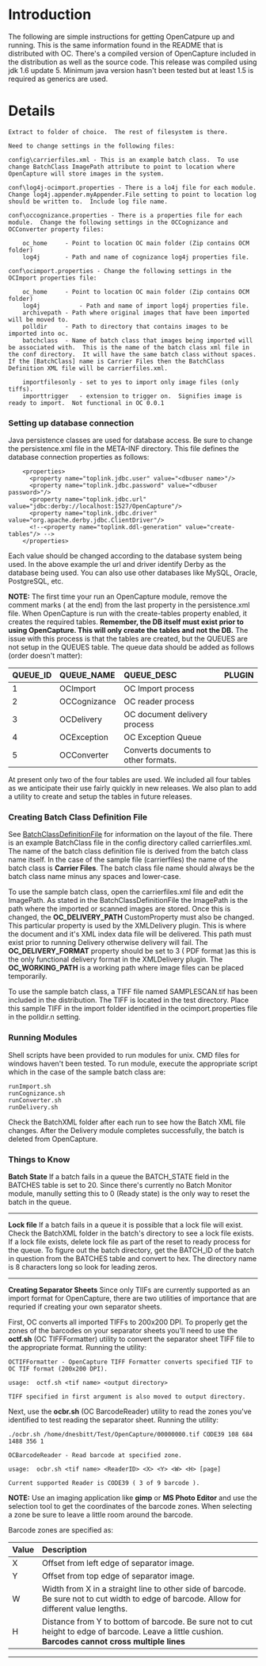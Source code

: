 # Introduction #

The following are simple instructions for getting OpenCatpure up and running.  This is the same information found in the README that is distributed with OC.  There's a compiled version of OpenCapture included in the distribution as well as the source code.  This release was compiled using jdk 1.6 update 5. Minimum java version hasn't been tested but at least 1.5 is required as generics are used.


# Details #

```
Extract to folder of choice.  The rest of filesystem is there.  

Need to change settings in the following files:

config\carrierfiles.xml - This is an example batch class.  To use change BatchClass ImagePath attribute to point to location where OpenCapture will store images in the system.

conf\log4j-ocimport.properties - There is a lo4j file for each module.  Change log4j.appender.myAppender.File setting to point to location log should be written to.  Include log file name.

conf\occognizance.properties - There is a properties file for each module.  Change the following settings in the OCCognizance and OCConverter property files:

    oc_home     - Point to location OC main folder (Zip contains OCM folder)
    log4j       - Path and name of cognizance log4j properties file.

conf\ocimport.properties - Change the following settings in the OCImport properties file:

    oc_home     - Point to location OC main folder (Zip contains OCM folder)
    log4j           - Path and name of import log4j properties file.
    archivepath - Path where original images that have been imported will be moved to.
    polldir     - Path to directory that contains images to be imported into oc.
    batchclass  - Name of batch class that images being imported will be associated with.  This is the name of the batch class xml file in the conf directory.  It will have the same batch class without spaces.  If the [BatchClass] name is Carrier Files then the BatchClass Definition XML file will be carrierfiles.xml.

    importfilesonly - set to yes to import only image files (only tiffs).
    importtrigger   - extension to trigger on.  Signifies image is ready to import.  Not functional in OC 0.0.1
```


### Setting up database connection ###

Java persistence classes are used for database access.  Be sure to change the persistence.xml file in the META-INF directory.  This file defines the database connection properties as follows:

```
    <properties>
      <property name="toplink.jdbc.user" value="<dbuser name>"/>
      <property name="toplink.jdbc.password" value="<dbuser password>"/>
      <property name="toplink.jdbc.url" value="jdbc:derby://localhost:1527/OpenCapture"/>
      <property name="toplink.jdbc.driver" value="org.apache.derby.jdbc.ClientDriver"/>
      <!--<property name="toplink.ddl-generation" value="create-tables"/> -->
    </properties>
```

Each value should be changed according to the database system being used.  In the above example the url and driver identify Derby as the database being used.  You can also use other databases like MySQL, Oracle, PostgreSQL, etc.

**NOTE:**  The first time your run an OpenCapture module, remove the comment marks (<!-- at the front and --> at the end) from the last property in the persistence.xml file.  When OpenCapture is run with the create-tables property enabled, it creates the required tables. **Remember, the DB itself must exist prior to using OpenCapture.  This will only create the tables and not the DB.**  The issue with this process is that the tables are created, but the QUEUES are not setup in the QUEUES table.  The queue data should be added as follows (order doesn't matter):

| **QUEUE\_ID** | **QUEUE\_NAME** | **QUEUE\_DESC** | **PLUGIN** |
|:--------------|:----------------|:----------------|:-----------|
| 1             | OCImport        | OC Import process |
| 2             | OCCognizance    | OC reader process |
| 3             | OCDelivery      | OC document delivery process |
| 4             | OCException     | OC Exception Queue |
| 5             |OCConverter      | Converts documents to other formats. |

At present only two of the four tables are used.  We included all four tables as we anticipate their use fairly quickly in new releases.  We also plan to add a utility to create and setup the tables in future releases.

### Creating Batch Class Definition File ###

See [BatchClassDefinitionFile](BatchClassDefinitionFile.md) for information on the layout of the file.  There is an example BatchClass file in the config directory called carrierfiles.xml. The name of the batch class definition file is derived from the batch class name itself.  In the case of the sample file (carrierfiles) the name of the batch class is **Carrier Files**.  The batch class file name should always be the batch class name minus any spaces and lower-case.

To use the sample batch class, open the carrierfiles.xml file and edit the ImagePath.  As stated in the BatchClassDefinitionFile the ImagePath is the path where the imported or scanned images are stored.  Once this is changed, the **OC\_DELIVERY\_PATH** CustomProperty must also be changed.  This particular property is used by the XMLDelivery plugin.  This is where the document and it's XML index data file will be delivered.  This path must exist prior to running Delivery otherwise delivery will fail.  The **OC\_DELIVERY\_FORMAT** property should be set to 3 ( PDF format )as this is the only functional delivery format in the XMLDelivery plugin.  The **OC\_WORKING\_PATH** is a working path where image files can be placed temporarily.

To use the sample batch class, a TIFF file named SAMPLESCAN.tif has been included in the distribution.  The TIFF is located in the test directory.  Place this sample TIFF in the import folder identified in the ocimport.properties file in the polldir.n setting.

### Running Modules ###

Shell scripts have been provided to run modules for unix.  CMD files for windows haven't been tested.  To run module, execute the appropriate script which in the case of the sample batch class are:

```
runImport.sh
runCognizance.sh
runConverter.sh
runDelivery.sh
```

Check the BatchXML folder after each run to see how the Batch XML file changes.  After the Delivery module completes successfully, the batch is deleted from OpenCapture.

### Things to Know ###

**Batch State** If a batch fails in a queue the BATCH\_STATE field in the BATCHES table is set to 20.  Since there's currently no Batch Monitor module, manully setting this to 0 (Ready state) is the only way to reset the batch in the queue.

---

**Lock file** If a batch fails in a queue it is possible that a lock file will exist.  Check the BatchXML folder in the batch's directory to see a lock file exists.  If a lock file exists, delete lock file as part of the reset to ready process for the queue.  To figure out the batch directory, get the BATCH\_ID of the batch in question from the BATCHES table and convert to hex.  The directory name is 8 characters long so look for leading zeros.

---

**Creating Separator Sheets**  Since only TIIFs are currently supported as an import format for OpenCapture, there are two utilities of importance that are requried if creating your own separator sheets.

First, OC converts all imported TIFFs to 200x200 DPI.  To properly get the zones of the barcodes on your separator sheets you'll need to use the **octf.sh** (OC TIFFFormatter) utility to convert the separator sheet TIFF file to the appropriate format.  Running the utility:

```
OCTIFFormatter - OpenCapture TIFF Formatter converts specified TIF to OC TIF format (200x200 DPI).

usage:  octf.sh <tif name> <output directory>

TIFF specified in first argument is also moved to output directory.
```

Next, use the **ocbr.sh** (OC BarcodeReader) utility to read the zones you've identified to test reading the separator sheet.  Running the utility:

```
./ocbr.sh /home/dnesbitt/Test/OpenCapture/00000000.tif CODE39 108 684 1488 356 1

OCBarcodeReader - Read barcode at specified zone.

usage:  ocbr.sh <tif name> <ReaderID> <X> <Y> <W> <H> [page]

Current supported Reader is CODE39 ( 3 of 9 barcode ).
```

**NOTE:**  Use an imaging application like **gimp** or **MS Photo Editor** and use the selection tool to get the coordinates of the barcode zones.  When selecting a zone be sure to leave a little room around the barcode.

Barcode zones are specified as:

| Value | Description |
|:------|:------------|
| X     | Offset from left edge of separator image. |
| Y     | Offset from top edge of separator image. |
| W     | Width from X in a straight line to other side of barcode. Be sure not to cut width to edge of barcode.  Allow for different value lengths. |
| H     | Distance from Y to bottom of barcode.  Be sure not to cut height to edge of barcode.  Leave a little cushion.  **Barcodes cannot cross multiple lines** |



---
